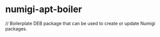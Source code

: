 # numigi-apt-boiler
// Boilerplate DEB package that can be used to create or update Numigi packages.

